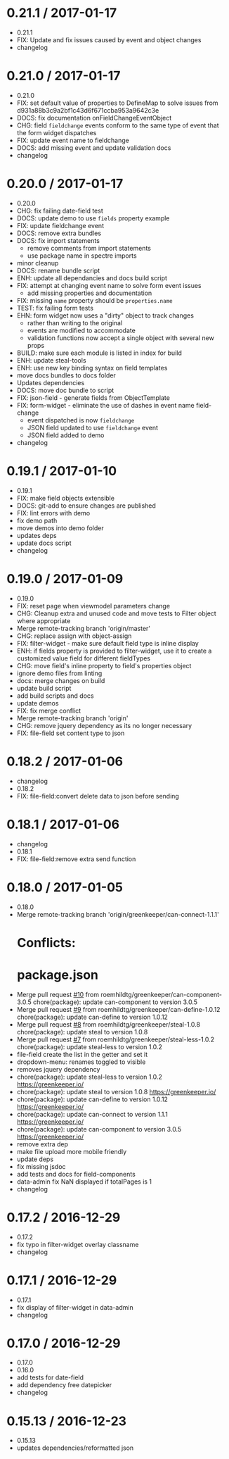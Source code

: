 0.21.1 / 2017-01-17
===================

  * 0.21.1
  * FIX: Update and fix issues caused by event and object changes
  * changelog

0.21.0 / 2017-01-17
===================

  * 0.21.0
  * FIX: set default value of properties to DefineMap to solve issues from d931a88b3c9a2bf1c43d6f671ccba953a9642c3e
  * DOCS: fix documentation onFieldChangeEventObject
  * CHG: field `fieldchange` events conform to the same type of event that the form widget dispatches
  * FIX: update event name to fieldchange
  * DOCS: add missing event and update validation docs
  * changelog

0.20.0 / 2017-01-17
===================

  * 0.20.0
  * CHG: fix failing date-field test
  * DOCS: update demo to use `fields` property example
  * FIX: update fieldchange event
  * DOCS: remove extra bundles
  * DOCS: fix import statements
    - remove comments from import statements
    - use package name in spectre imports
  * minor cleanup
  * DOCS: rename bundle script
  * ENH: update all dependancies and docs build script
  * FIX: attempt at changing event name to solve form event issues
    - add missing properties and documentation
  * FIX: missing `name` property should be `properties.name`
  * TEST: fix failing form tests
  * EHN: form widget now uses a "dirty" object to track changes
    - rather than writing to the original
    - events are modified to accommodate
    - validation functions now accept a single object with several new props
  * BUILD: make sure each module is listed in index for build
  * ENH: update steal-tools
  * ENH: use new key binding syntax on field templates
  * move docs bundles to docs folder
  * Updates dependencies
  * DOCS: move doc bundle to script
  * FIX: json-field - generate fields from ObjectTemplate
  * FIX: form-widget - eliminate the use of dashes in event name field-change
    - event dispatched is now `fieldchange`
    - JSON field updated to use `fieldchange` event
    - JSON field added to demo
  * changelog

0.19.1 / 2017-01-10
===================

  * 0.19.1
  * FIX: make field objects extensible
  * DOCS: git-add to ensure changes are published
  * FIX: lint errors with demo
  * fix demo path
  * move demos into demo folder
  * updates deps
  * update docs script
  * changelog

0.19.0 / 2017-01-09
===================

  * 0.19.0
  * FIX: reset page when viewmodel parameters change
  * CHG: Cleanup extra and unused code and move tests to Filter object where appropriate
  * Merge remote-tracking branch 'origin/master'
  * CHG: replace assign with object-assign
  * FIX: filter-widget - make sure default field type is inline display
  * ENH: if fields property is provided to filter-widget, use it to create a customized value field for different fieldTypes
  * CHG: move field's inline property to field's properties object
  * ignore demo files from linting
  * docs: merge changes on build
  * update build script
  * add build scripts and docs
  * update demos
  * FIX: fix merge conflict
  * Merge remote-tracking branch 'origin'
  * CHG: remove jquery dependency as its no longer necessary
  * FIX: file-field set content type to json

0.18.2 / 2017-01-06
===================

  * changelog
  * 0.18.2
  * FIX: file-field:convert delete data to json before sending

0.18.1 / 2017-01-06
===================

  * changelog
  * 0.18.1
  * FIX: file-field:remove extra send function

0.18.0 / 2017-01-05
===================

  * 0.18.0
  * Merge remote-tracking branch 'origin/greenkeeper/can-connect-1.1.1'
    # Conflicts:
    #    package.json
  * Merge pull request [#10](https://github.com/roemhildtg/spectre-canjs/issues/10) from roemhildtg/greenkeeper/can-component-3.0.5
    chore(package): update can-component to version 3.0.5
  * Merge pull request [#9](https://github.com/roemhildtg/spectre-canjs/issues/9) from roemhildtg/greenkeeper/can-define-1.0.12
    chore(package): update can-define to version 1.0.12
  * Merge pull request [#8](https://github.com/roemhildtg/spectre-canjs/issues/8) from roemhildtg/greenkeeper/steal-1.0.8
    chore(package): update steal to version 1.0.8
  * Merge pull request [#7](https://github.com/roemhildtg/spectre-canjs/issues/7) from roemhildtg/greenkeeper/steal-less-1.0.2
    chore(package): update steal-less to version 1.0.2
  * file-field create the list in the getter and set it
  * dropdown-menu: renames toggled to visible
  * removes jquery dependency
  * chore(package): update steal-less to version 1.0.2
    https://greenkeeper.io/
  * chore(package): update steal to version 1.0.8
    https://greenkeeper.io/
  * chore(package): update can-define to version 1.0.12
    https://greenkeeper.io/
  * chore(package): update can-connect to version 1.1.1
    https://greenkeeper.io/
  * chore(package): update can-component to version 3.0.5
    https://greenkeeper.io/
  * remove extra dep
  * make file upload more mobile friendly
  * update deps
  * fix missing jsdoc
  * add tests and docs for field-components
  * data-admin fix NaN displayed if totalPages is 1
  * changelog

0.17.2 / 2016-12-29
===================

  * 0.17.2
  * fix typo in filter-widget overlay classname
  * changelog

0.17.1 / 2016-12-29
===================

  * 0.17.1
  * fix display of filter-widget in data-admin
  * changelog

0.17.0 / 2016-12-29
===================

  * 0.17.0
  * 0.16.0
  * add tests for date-field
  * add dependency free datepicker
  * changelog

0.15.13 / 2016-12-23
====================

  * 0.15.13
  * updates dependencies/reformatted json

